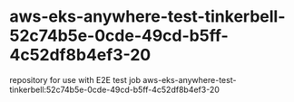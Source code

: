 # aws-eks-anywhere-test-tinkerbell-52c74b5e-0cde-49cd-b5ff-4c52df8b4ef3-20
repository for use with E2E test job aws-eks-anywhere-test-tinkerbell:52c74b5e-0cde-49cd-b5ff-4c52df8b4ef3-20
